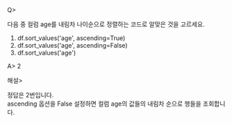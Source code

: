 Q>

다음 중 컬럼 age를 내림차 나이순으로 정렬하는 코드로 알맞은 것을 고르세요.

1. df.sort_values('age', ascending=True)
2. df.sort_values('age', ascending=False)
3. df.sort_values('age')

A>
2

해설>

정답은 2번입니다.<br>
ascending 옵션을 False 설정하면 컬럼 age의 값들의 내림차 순으로 행들을 조회합니다.<br>
